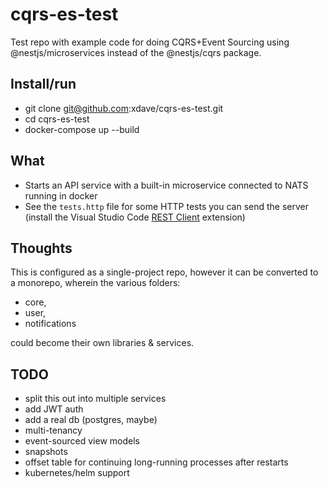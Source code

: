 # cqrs-es-test

Test repo with example code for doing CQRS+Event Sourcing
using @nestjs/microservices instead of the @nestjs/cqrs package.

## Install/run
- git clone git@github.com:xdave/cqrs-es-test.git
- cd cqrs-es-test
- docker-compose up --build

## What
- Starts an API service with a built-in microservice connected to NATS running in docker
- See the `tests.http` file for some HTTP tests you can send the server (install the Visual Studio Code [REST Client](https://marketplace.visualstudio.com/items?itemName=humao.rest-client) extension)

## Thoughts
This is configured as a single-project repo, however it can be converted to a monorepo, wherein the various folders:
- core,
- user,
- notifications

could become their own libraries & services.

## TODO
- split this out into multiple services
- add JWT auth
- add a real db (postgres, maybe)
- multi-tenancy
- event-sourced view models
- snapshots
- offset table for continuing long-running processes after restarts
- kubernetes/helm support
